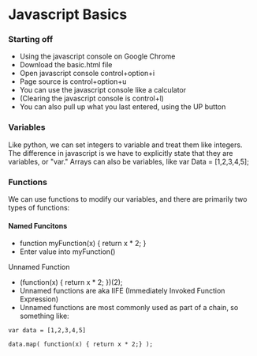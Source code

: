 # Javascript Basics #

### Starting off ###
- Using the javascript console on Google Chrome
- Download the basic.html file
- Open javascript console control+option+i
- Page source is control+option+u
- You can use the javascript console like a calculator 
- (Clearing the javascript console is control+l)
- You can also pull up what you last entered, using the UP button

### Variables ###
Like python, we can set integers to variable and treat them like integers. The difference in javascript is we have to explicitly state that they are variables, or "var." Arrays can also be variables, like var Data = [1,2,3,4,5];

### Functions ###
We can use functions to modify our variables, and there are primarily two types of functions:

#### Named Funcitons #### 
 - function myFunction(x) { return x * 2; } 
 - Enter value into myFunction()
  
Unnamed Function 
- (function(x) { return x * 2; })(2);
- Unnamed functions are aka IIFE (Immediately Invoked Function Expression)
- Unnamed functions are most commonly used as part of a chain, so something like:
```
var data = [1,2,3,4,5]

data.map( function(x) { return x * 2;} );
```


